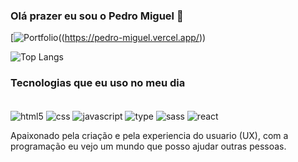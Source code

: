 ### Olá prazer eu sou o Pedro Miguel 👋

[![Portfolio]([(https://img.shields.io/badge/Vercel-000000?style=for-the-badge&logo=vercel&logoColor=white)])((https://pedro-miguel.vercel.app/))


![Top Langs](https://github-readme-stats.vercel.app/api/top-langs/?username=pedrinhostay&layout=compact)

### Tecnologias que eu uso no meu dia

<div style="display: inline-block"><br/>
<img align="center" alt="html5" src="https://img.shields.io/badge/HTML5-E34F26?style=for-the-badge&logo=html5&logoColor=white">
<img align="center" alt="css" src="https://img.shields.io/badge/CSS3-1572B6?style=for-the-badge&logo=css3&logoColor=white">
<img align="center" alt="javascript" src="https://img.shields.io/badge/JavaScript-F7DF1E?style=for-the-badge&logo=javascript&logoColor=black">
<img align="center" alt="type" src="https://img.shields.io/badge/TypeScript-007ACC?style=for-the-badge&logo=typescript&logoColor=white">
<img align="center" alt="sass" src="https://img.shields.io/badge/Sass-CC6699?style=for-the-badge&logo=sass&logoColor=white">
<img align="center" alt="react" src="https://img.shields.io/badge/React-20232A?style=for-the-badge&logo=react&logoColor=61DAFB">


</div><br/>

Apaixonado pela criação e pela experiencia do usuario (UX), com a programação eu vejo um mundo que posso ajudar outras pessoas.
